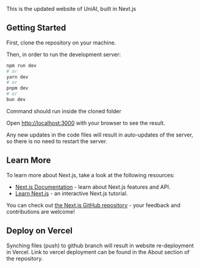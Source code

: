 This is the updated website of UniAI, built in Next.js

## Getting Started
First, clone the repository on your machine.

Then, in order to run the development server:

```bash
npm run dev
# or
yarn dev
# or
pnpm dev
# or
bun dev
```
Command should run inside the cloned folder

Open [http://localhost:3000](http://localhost:3000) with your browser to see the result.

Any new updates in the code files will result in auto-updates of the server, so there is no need to restart the server.



## Learn More

To learn more about Next.js, take a look at the following resources:

- [Next.js Documentation](https://nextjs.org/docs) - learn about Next.js features and API.
- [Learn Next.js](https://nextjs.org/learn) - an interactive Next.js tutorial.

You can check out [the Next.js GitHub repository](https://github.com/vercel/next.js/) - your feedback and contributions are welcome!

## Deploy on Vercel

Synching files (push) to github branch will result in website re-deployment in Vercel.
Link to vercel deployment can be found in the About section of the repository.
